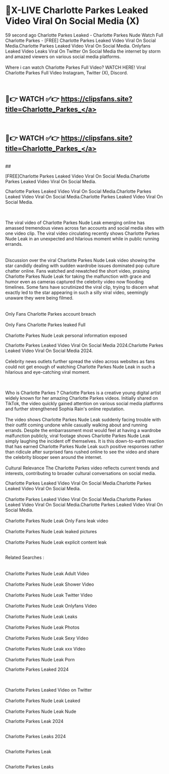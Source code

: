 # 🔴X-LIVE Charlotte Parkes  Leaked Video Viral On Social Media (X)<br>


59 second ago Charlotte Parkes  Leaked  - Charlotte Parkes  Nude  Watch Full Charlotte Parkes  - [FREE] Charlotte Parkes  Leaked Video Viral On Social Media.Charlotte Parkes  Leaked Video Viral On Social Media.   Onlyfans Leaked Video Leaks Viral On Twitter On Social Media the internet by storm and amazed viewers on various social media platforms. <br><br>
Where i can watch Charlotte Parkes  Full Video? WATCH HERE! Viral Charlotte Parkes  Full Video Instagram, Twitter (X), Discord. <br>


 <br>

##  🔴👉 WATCH ✅👉  <a href="https://clipsfans.site?title=Charlotte_Parkes_&ref=git">https://clipsfans.site?title=Charlotte_Parkes_</a> <br>
  <br>

##  🔴👉 WATCH ✅👉  <a href="https://clipsfans.site?title=Charlotte_Parkes_&ref=git">https://clipsfans.site?title=Charlotte_Parkes_</a> <br>
  <br>
  ##



[FREE]Charlotte Parkes  Leaked Video Viral On Social Media.Charlotte Parkes  Leaked Video Viral On Social Media. <br>

Charlotte Parkes  Leaked Video Viral On Social Media.Charlotte Parkes  Leaked Video Viral On Social Media.Charlotte Parkes  Leaked Video Viral On Social Media. <br>


  <br>

  <br>
The viral video of Charlotte Parkes  Nude Leak emerging online has amassed tremendous views across fan accounts and social media sites with one video clip. The viral video circulating recently shows Charlotte Parkes  Nude Leak in an unexpected and hilarious moment while in public running errands.<br>
<br>


<br>
Discussion over the viral Charlotte Parkes  Nude Leak video showing the star candidly dealing with sudden wardrobe issues dominated pop culture chatter online. Fans watched and rewatched the short video, praising Charlotte Parkes  Nude Leak for taking the malfunction with grace and humor even as cameras captured the celebrity video now flooding timelines. Some fans have scrutinized the viral clip, trying to discern what exactly led to the star appearing in such a silly viral video, seemingly unaware they were being filmed.<br>
<br>
<br> 
Only Fans Charlotte Parkes  account breach<br>
<br>
Only Fans Charlotte Parkes  leaked Full <br>
<br>
Charlotte Parkes  Nude Leak personal information exposed<br>

Charlotte Parkes  Leaked Video Viral On Social Media 2024.Charlotte Parkes  Leaked Video Viral On Social Media 2024. <br>
<br>
Celebrity news outlets further spread the video across websites as fans could not get enough of watching Charlotte Parkes  Nude Leak in such a hilarious and eye-catching viral moment.<br>
<br>

<br>
Who is Charlotte Parkes ? Charlotte Parkes  is a creative young digital artist widely known for her amazing Charlotte Parkes  videos. Initially shared on TikTok, the video quickly gained attention on various social media platforms and further strengthened Sophia Rain's online reputation.<br>
<br>
The video shows Charlotte Parkes  Nude Leak suddenly facing trouble with their outfit coming undone while casually walking about and running errands. Despite the embarrassment most would feel at having a wardrobe malfunction publicly, viral footage shows Charlotte Parkes  Nude Leak simply laughing the incident off themselves. It is this down-to-earth reaction that has earned Charlotte Parkes  Nude Leak such positive responses rather than ridicule after surprised fans rushed online to see the video and share the celebrity blooper seen around the internet.<br>
<br>
Cultural Relevance The Charlotte Parkes  video reflects current trends and interests, contributing to broader cultural conversations on social media.<br>

Charlotte Parkes  Leaked Video Viral On Social Media.Charlotte Parkes  Leaked Video Viral On Social Media.<br>
<br>
Charlotte Parkes  Leaked Video Viral On Social Media.Charlotte Parkes  Leaked Video Viral On Social Media.Charlotte Parkes  Leaked Video Viral On Social Media.<br>
<br>
Charlotte Parkes  Nude Leak Only Fans leak video<br>
<br>
Charlotte Parkes  Nude Leak leaked pictures<br>
<br>
Charlotte Parkes  Nude Leak explicit content leak<br>


<br>
Related Searches :<br>
<br>

<br>
Charlotte Parkes  Nude Leak Adult Video<br>
<br>
Charlotte Parkes  Nude Leak Shower Video<br>
<br>
Charlotte Parkes  Nude Leak Twitter Video<br>
<br>
Charlotte Parkes  Nude Leak Onlyfans Video<br>
<br>
Charlotte Parkes  Nude Leak Leaks<br>
<br>
Charlotte Parkes  Nude Leak Photos<br>

<br>
Charlotte Parkes  Nude Leak Sexy Video<br>
<br>
Charlotte Parkes  Nude Leak xxx Video<br>
<br>
Charlotte Parkes  Nude Leak Porn<br>

Charlotte Parkes   Leaked 2024 <br> <br>
<br>

Charlotte Parkes  Leaked Video on Twitter <br>
<br>
Charlotte Parkes  Nude Leak Leaked<br>
<br>
Charlotte Parkes  Nude Leak Nude<br>


Charlotte Parkes   Leak 2024 <br> <br>



Charlotte Parkes   Leaks 2024 <br> <br>



 
Charlotte Parkes   Leak<br> <br>



Charlotte Parkes   Leaks<br> <br>





</p>




 



</p>










